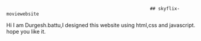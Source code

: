                                                          ## skyflix-moviewebsite

Hi I am Durgesh.battu,I designed this website using html,css and javascript.
hope you like it.


